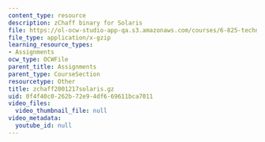 ```yaml
---
content_type: resource
description: zChaff binary for Solaris
file: https://ol-ocw-studio-app-qa.s3.amazonaws.com/courses/6-825-techniques-in-artificial-intelligence-sma-5504-fall-2002/0f4f40c0262b72e94df669611bca7011_zchaff2001217solaris.gz
file_type: application/x-gzip
learning_resource_types:
- Assignments
ocw_type: OCWFile
parent_title: Assignments
parent_type: CourseSection
resourcetype: Other
title: zchaff2001217solaris.gz
uid: 0f4f40c0-262b-72e9-4df6-69611bca7011
video_files:
  video_thumbnail_file: null
video_metadata:
  youtube_id: null
---
```

